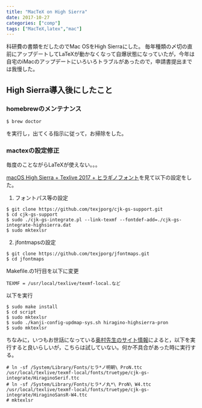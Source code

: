 ```yaml
---
title: "MacTeX on High Sierra"
date: 2017-10-27
categories: ["comp"]
tags: ["MacTeX,latex","mac"]
---
```


科研費の書類をだしたのでMac OSをHigh Sierraにした。
毎年種類の〆切の直前にアップデートしてLaTeXが動かなくなって自爆状態になっていたが，今年は自宅のiMacのアップデートにいろいろトラブルがあったので，申請書提出までは我慢した。

<!--more-->

## High Sierra導入後にしたこと

###  homebrewのメンテナンス
```
$ brew doctor
```
を実行し，出てくる指示に従って，お掃除をした。

### mactexの設定修正

毎度のことながらLaTeXが使えない。。。

[macOS High Sierra + Texlive 2017 + ヒラギノフォント](https://qiita.com/osamu620/items/8a299e44d087542e29a9)を見て以下の設定をした。

1. フォントパス等の設定
```
$ git clone https://github.com/texjporg/cjk-gs-support.git
$ cd cjk-gs-support
$ sudo ./cjk-gs-integrate.pl --link-texmf --fontdef-add=./cjk-gs-integrate-highsierra.dat
$ sudo mktexlsr
```
2. jfontmapsの設定
```
$ git clone https://github.com/texjporg/jfontmaps.git
$ cd jfontmaps
```
Makefile.の1行目を以下に変更
```
TEXMF = /usr/local/texlive/texmf-local.など
```
以下を実行
```
$ sudo make install
$ cd script
$ sudo mktexlsr
$ sudo ./kanji-config-updmap-sys.sh hiragino-highsierra-pron
$ sudo mktexlsr
```

ちなみに，いつもお世話になっている[奥村先生のサイト情報](https://okumuralab.org/bibun7/)によると，以下を実行すると良いらしいが，こちらは試していない。何か不具合があった時に実行する。
```
# ln -sf /System/Library/Fonts/ヒラ*ノ明朝\ ProN.ttc /usr/local/texlive/texmf-local/fonts/truetype/cjk-gs-integrate/HiraginoSerif.ttc
# ln -sf /System/Library/Fonts/ヒラ*ノ丸*\ ProN\ W4.ttc /usr/local/texlive/texmf-local/fonts/truetype/cjk-gs-integrate/HiraginoSansR-W4.ttc
# mktexlsr
```
